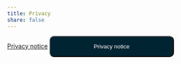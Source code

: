 ```yaml
---
title: Privacy
share: false
---
```


<a href="https://github.com/imuniyat/callysto.github.io/blob/main/static/uploads/CallystoPrivacyNotice-July2019.pdf" target="_blank">Privacy notice</a>
<a href="static/CallystoPrivacyNotice-July2019.pdf" target="_blank"><button style="background:#002432;color:white;border-radius:10px;padding:15px;width:30vw;">Privacy notice</button></a>

